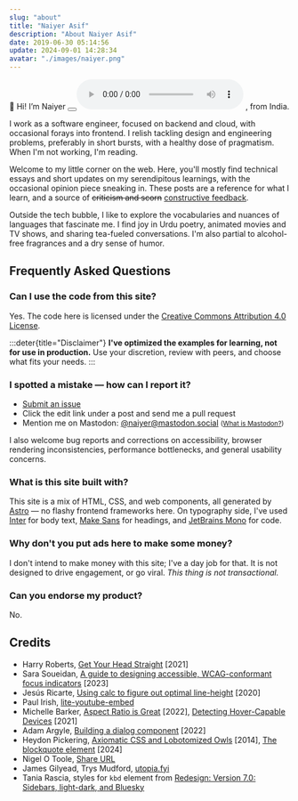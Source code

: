 ```yaml
---
slug: "about"
title: "Naiyer Asif"
description: "About Naiyer Asif"
date: 2019-06-30 05:14:56
update: 2024-09-01 14:28:34
avatar: "./images/naiyer.png"
---
```


<random-message selector="span">
	👋 <span>Hi</span><span data-language="Maori" hidden>Kia ora</span><span data-language="Turkish" hidden>Merhaba</span><span data-language="Urdu" hidden>Khush Amdeed</span><span hidden>Hello</span>!
	I&rsquo;m Naiyer <audio-player><audio><source src="/audio/profile/naiyer/namedrop.mp3" type="audio/mpeg"/><source src="/audio/profile/naiyer/namedrop.m4a" type="audio/mp4"/></audio><button></button></audio-player><noscript><audio controls><source src="/audio/profile/naiyer/namedrop.mp3" type="audio/mpeg"/><source src="/audio/profile/naiyer/namedrop.m4a" type="audio/mp4"/></audio></noscript> , from India.
</random-message>

I work as a software engineer, focused on backend and cloud, with occasional forays into frontend. I relish tackling design and engineering problems, preferably in short bursts, with a healthy dose of pragmatism. When I'm not working, I'm reading.

Welcome to my little corner on the web. Here, you'll mostly find technical essays and short updates on my serendipitous learnings, with the occasional opinion piece sneaking in. These posts are a reference for what I learn, and a source of ~~criticism and scorn~~ <ins>constructive feedback</ins>.

Outside the tech bubble, I like to explore the vocabularies and nuances of languages that fascinate me. I find joy in Urdu poetry, animated movies and TV shows, and sharing tea-fueled conversations. I'm also partial to alcohol-free fragrances and a dry sense of humor.

## Frequently Asked Questions

### Can I use the code from this site?

Yes. The code here is licensed under the [Creative Commons Attribution 4.0 License](https://creativecommons.org/licenses/by-sa/4.0/).

:::deter{title="Disclaimer"}
**I've optimized the examples for learning, not for use in production.** Use your discretion, review with peers, and choose what fits your needs.
:::

### I spotted a mistake &mdash; how can I report it?

- [Submit an issue](https://github.com/naiyerasif/site/issues/new)
- Click the edit link under a post and send me a pull request
- Mention me on Mastodon: [@naiyer@mastodon.social](https://mastodon.social/@naiyer) <small>([What is Mastodon?](https://en.wikipedia.org/wiki/Mastodon_(social_network)))</small>

I also welcome bug reports and corrections on accessibility, browser rendering inconsistencies, performance bottlenecks, and general usability concerns.

### What is this site built with?

This site is a mix of HTML, CSS, and web components, all generated by [Astro](https://astro.build/) &mdash; no flashy frontend frameworks here. On typography side, I've used [Inter](https://github.com/rsms/inter) for body text, [Make Sans](https://herewemake.gumroad.com/l/makesans) for headings, and [JetBrains Mono](https://github.com/JetBrains/JetBrainsMono) for code.

### Why don't you put ads here to make some money?

I don't intend to make money with this site; I've a day job for that. It is not designed to drive engagement, or go viral. _This thing is not transactional._

### Can you endorse my product?

No.

## Credits

- Harry Roberts, [Get Your Head Straight](https://speakerdeck.com/csswizardry/get-your-head-straight) [2021]
- Sara Soueidan, [A guide to designing accessible, WCAG-conformant focus indicators](https://www.sarasoueidan.com/blog/focus-indicators/) [2023]
- Jesús Ricarte, [Using calc to figure out optimal line-height](https://kittygiraudel.com/2020/05/18/using-calc-to-figure-out-optimal-line-height/) [2020]
- Paul Irish, [lite-youtube-embed](https://github.com/paulirish/lite-youtube-embed)
- Michelle Barker, [Aspect Ratio is Great](https://css-irl.info/aspect-ratio-is-great/) [2022], [Detecting Hover-Capable Devices](https://css-irl.info/detecting-hover-capable-devices/) [2021]
- Adam Argyle, [Building a dialog component](https://web.dev/articles/building/a-dialog-component/) [2022]
- Heydon Pickering, [Axiomatic CSS and Lobotomized Owls](https://alistapart.com/article/axiomatic-css-and-lobotomized-owls/) [2014], [The blockquote element](https://heydonworks.com/article/the-blockquote-element/) [2024]
- Nigel O Toole, [Share URL](https://github.com/NigelOToole/share-url)
- James Gilyead, Trys Mudford, [utopia.fyi](https://utopia.fyi)
- Tania Rascia, styles for `kbd` element from [Redesign: Version 7.0: Sidebars, light-dark, and Bluesky](https://www.taniarascia.com/redesign-version-7/)
